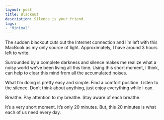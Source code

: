 ```yaml
---
layout: post
title: Blackout
description: Silence is your friend.
tags:
- "Minimal"
---
```

The sudden blackout cuts out the Internet connection and I’m left with this MacBook as my only source of light. Approximately, I have around 3 hours left to write.

Surrounded by a complete darkness and silence makes me realize what a noisy world we’ve been living all this time. Using this short moment, I think, can help to clear this mind from all the accumulated noises.

What I’m doing is pretty easy and simple. Find a comfort position. Listen to the silence. Don’t think about anything, just enjoy everything while I can.

Breathe. Pay attention to my breathe. Stay aware of each breathe.

It’s a very short moment. It’s only 20 minutes. But, this 20 minutes is what each of us need every day.
